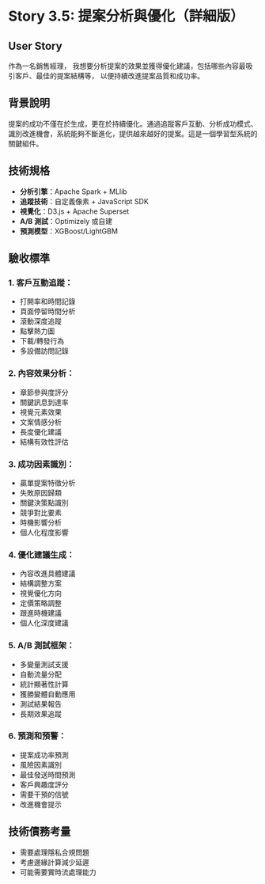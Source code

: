 # Story 3.5: 提案分析與優化（詳細版）

## User Story
作為一名銷售經理，
我想要分析提案的效果並獲得優化建議，包括哪些內容最吸引客戶、最佳的提案結構等，
以便持續改進提案品質和成功率。

## 背景說明
提案的成功不僅在於生成，更在於持續優化。通過追蹤客戶互動、分析成功模式、識別改進機會，系統能夠不斷進化，提供越來越好的提案。這是一個學習型系統的關鍵組件。

## 技術規格
- **分析引擎**：Apache Spark + MLlib
- **追蹤技術**：自定義像素 + JavaScript SDK
- **視覺化**：D3.js + Apache Superset
- **A/B 測試**：Optimizely 或自建
- **預測模型**：XGBoost/LightGBM

## 驗收標準

### 1. 客戶互動追蹤：
- 打開率和時間記錄
- 頁面停留時間分析
- 滾動深度追蹤
- 點擊熱力圖
- 下載/轉發行為
- 多設備訪問記錄

### 2. 內容效果分析：
- 章節參與度評分
- 關鍵訊息到達率
- 視覺元素效果
- 文案情感分析
- 長度優化建議
- 結構有效性評估

### 3. 成功因素識別：
- 贏單提案特徵分析
- 失敗原因歸類
- 關鍵決策點識別
- 競爭對比要素
- 時機影響分析
- 個人化程度影響

### 4. 優化建議生成：
- 內容改進具體建議
- 結構調整方案
- 視覺優化方向
- 定價策略調整
- 跟進時機建議
- 個人化深度建議

### 5. A/B 測試框架：
- 多變量測試支援
- 自動流量分配
- 統計顯著性計算
- 獲勝變體自動應用
- 測試結果報告
- 長期效果追蹤

### 6. 預測和預警：
- 提案成功率預測
- 風險因素識別
- 最佳發送時間預測
- 客戶興趣度評分
- 需要干預的信號
- 改進機會提示

## 技術債務考量
- 需要處理隱私合規問題
- 考慮邊緣計算減少延遲
- 可能需要實時流處理能力
